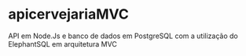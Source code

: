 # apicervejariaMVC
API em Node.Js e banco de dados em PostgreSQL com a utilização do ElephantSQL em arquitetura MVC
